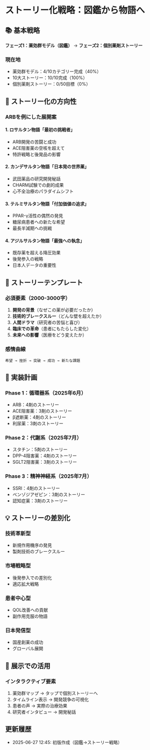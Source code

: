 # ストーリー化戦略：図鑑から物語へ

## 📚 基本戦略

**フェーズ1：薬効群モデル（図鑑）** → **フェーズ2：個別薬剤ストーリー**

### 現在地
- 薬効群モデル：4/10カテゴリー完成（40%）
- 10大ストーリー：10/10完成（100%）
- 個別薬剤ストーリー：0/50目標（0%）

## 🎯 ストーリー化の方向性

### ARBを例にした展開案

#### 1. ロサルタン物語「最初の挑戦者」
- ARB開発の苦闘と成功
- ACE阻害薬の空咳を超えて
- 特許戦略と後発品の影響

#### 2. カンデサルタン物語「日本発の世界薬」
- 武田薬品の研究開発秘話
- CHARM試験での劇的成果
- 心不全治療のパラダイムシフト

#### 3. テルミサルタン物語「付加価値の追求」
- PPAR-γ活性の偶然の発見
- 糖尿病患者への新たな希望
- 最長半減期への挑戦

#### 4. アジルサルタン物語「最強への執念」
- 既存薬を超える降圧効果
- 後発参入の戦略
- 日本人データの重要性

## 📝 ストーリーテンプレート

### 必須要素（2000-3000字）
1. **開発の背景**（なぜこの薬が必要だったか）
2. **技術的ブレークスルー**（どんな壁を超えたか）
3. **人間ドラマ**（研究者の苦悩と喜び）
4. **臨床での革命**（患者にもたらした変化）
5. **未来への影響**（医療をどう変えたか）

### 感情曲線
```
希望 → 挫折 → 突破 → 成功 → 新たな課題
```

## 🔄 実装計画

### Phase 1：循環器系（2025年6月）
- ARB：4剤のストーリー
- ACE阻害薬：3剤のストーリー
- β遮断薬：4剤のストーリー
- 利尿薬：3剤のストーリー

### Phase 2：代謝系（2025年7月）
- スタチン：5剤のストーリー
- DPP-4阻害薬：4剤のストーリー
- SGLT2阻害薬：3剤のストーリー

### Phase 3：精神神経系（2025年7月）
- SSRI：4剤のストーリー
- ベンゾジアゼピン：3剤のストーリー
- 認知症薬：3剤のストーリー

## 💡 ストーリーの差別化

### 技術革新型
- 新規作用機序の発見
- 製剤技術のブレークスルー

### 市場戦略型
- 後発参入での差別化
- 適応拡大戦略

### 患者中心型
- QOL改善への貢献
- 副作用克服の物語

### 日本発信型
- 国産創薬の成功
- グローバル展開

## 🎪 展示での活用

### インタラクティブ要素
1. 薬効群マップ → タップで個別ストーリーへ
2. タイムライン表示 → 開発競争の可視化
3. 患者の声 → 実際の治療効果
4. 研究者インタビュー → 開発秘話

## 更新履歴
- 2025-06-27 12:45: 初版作成（図鑑→ストーリー戦略）